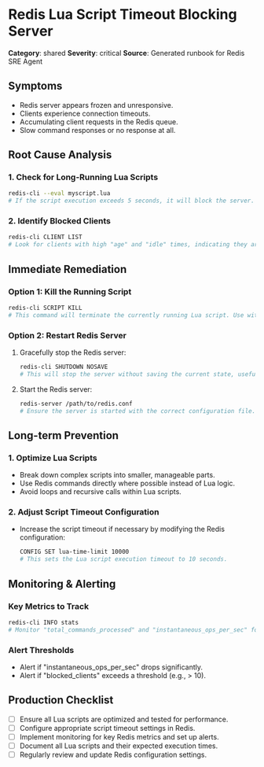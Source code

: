 # Redis Lua Script Timeout Blocking Server

**Category**: shared
**Severity**: critical
**Source**: Generated runbook for Redis SRE Agent

## Symptoms
- Redis server appears frozen and unresponsive.
- Clients experience connection timeouts.
- Accumulating client requests in the Redis queue.
- Slow command responses or no response at all.

## Root Cause Analysis

### 1. Check for Long-Running Lua Scripts
```bash
redis-cli --eval myscript.lua
# If the script execution exceeds 5 seconds, it will block the server.
```

### 2. Identify Blocked Clients
```bash
redis-cli CLIENT LIST
# Look for clients with high "age" and "idle" times, indicating they are waiting for a response.
```

## Immediate Remediation

### Option 1: Kill the Running Script
```bash
redis-cli SCRIPT KILL
# This command will terminate the currently running Lua script. Use with caution as it may leave the database in an inconsistent state.
```

### Option 2: Restart Redis Server
1. Gracefully stop the Redis server:
   ```bash
   redis-cli SHUTDOWN NOSAVE
   # This will stop the server without saving the current state, useful if the state is inconsistent.
   ```
2. Start the Redis server:
   ```bash
   redis-server /path/to/redis.conf
   # Ensure the server is started with the correct configuration file.
   ```

## Long-term Prevention

### 1. Optimize Lua Scripts
- Break down complex scripts into smaller, manageable parts.
- Use Redis commands directly where possible instead of Lua logic.
- Avoid loops and recursive calls within Lua scripts.

### 2. Adjust Script Timeout Configuration
- Increase the script timeout if necessary by modifying the Redis configuration:
  ```bash
  CONFIG SET lua-time-limit 10000
  # This sets the Lua script execution timeout to 10 seconds.
  ```

## Monitoring & Alerting

### Key Metrics to Track
```bash
redis-cli INFO stats
# Monitor "total_commands_processed" and "instantaneous_ops_per_sec" for anomalies.
```

### Alert Thresholds
- Alert if "instantaneous_ops_per_sec" drops significantly.
- Alert if "blocked_clients" exceeds a threshold (e.g., > 10).

## Production Checklist
- [ ] Ensure all Lua scripts are optimized and tested for performance.
- [ ] Configure appropriate script timeout settings in Redis.
- [ ] Implement monitoring for key Redis metrics and set up alerts.
- [ ] Document all Lua scripts and their expected execution times.
- [ ] Regularly review and update Redis configuration settings.
